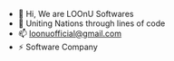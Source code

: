 - 👋 Hi, We are LOOnU Softwares
- 💞️ Uniting Nations through lines of code
- 📫 loonuofficial@gmail.com
- ⚡ Software Company

<!---
LOOnUofficial/LOOnUofficial is a ✨ special ✨ repository because its `README.md` (this file) appears on your GitHub profile.
You can click the Preview link to take a look at your changes.
--->
